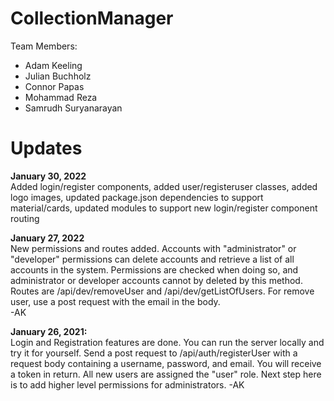 # CollectionManager

Team Members: 
- Adam Keeling 
- Julian Buchholz 
- Connor Papas 
- Mohammad Reza 
- Samrudh Suryanarayan


# Updates    

**January 30, 2022**    
Added login/register components, added user/registeruser classes, added logo images, updated package.json dependencies to support material/cards, updated modules to support new login/register component routing    


**January 27, 2022**    
New permissions and routes added. Accounts with "administrator" or "developer" permissions can delete accounts and retrieve a list of all accounts in the system. Permissions are checked when doing so, and administrator or developer accounts cannot by deleted by this method. Routes are /api/dev/removeUser and /api/dev/getListOfUsers. For remove user, use a post request with the email in the body.   
-AK    

**January 26, 2021:**   
Login and Registration features are done. You can run the server locally and try it for yourself. Send a post request to /api/auth/registerUser with a request body containing a username, password, and email. You will receive a token in return. All new users are assigned the "user" role. Next step here is to add higher level permissions for administrators. -AK
